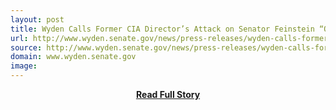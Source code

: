 ```yaml
---
layout: post
title: Wyden Calls Former CIA Director’s Attack on Senator Feinstein “Outrageous” | Press Releases | U S  Senator Ron Wyden
url: http://www.wyden.senate.gov/news/press-releases/wyden-calls-former-cia-directors-attack-on-senator-feinstein-outrageous
source: http://www.wyden.senate.gov/news/press-releases/wyden-calls-former-cia-directors-attack-on-senator-feinstein-outrageous
domain: www.wyden.senate.gov
image: 
---
```


<p></p>
<center><p><a href="http://www.wyden.senate.gov/news/press-releases/wyden-calls-former-cia-directors-attack-on-senator-feinstein-outrageous" style='padding:25px; font-sze:18px; font-weight: bold;'>Read Full Story</a></p></center>
